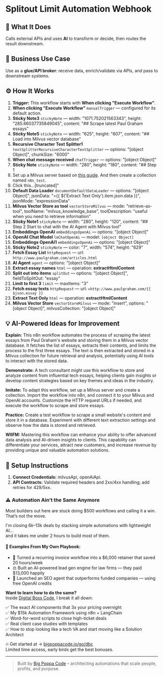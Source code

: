 # Splitout Limit Automation Webhook
## 🚀 What It Does
Calls external APIs and uses **AI** to transform or decide, then routes the result downstream.

## 💼 Business Use Case
Use as a **glue/API broker**: receive data, enrich/validate via APIs, and pass to downstream systems.

## ⚙️ How It Works
1. **Trigger:** This workflow starts with **When clicking "Execute Workflow"**.
2. **When clicking "Execute Workflow"** `manualTrigger` — configured for its default action.
3. **Sticky Note3** `stickyNote` — width: "1071.752021563343", height: "285.66037735849045", content: "## Scrape latest Paul Graham essays"
4. **Sticky Note5** `stickyNote` — width: "625", height: "607", content: "## Load into Milvus vector database"
5. **Recursive Character Text Splitter1** `textSplitterRecursiveCharacterTextSplitter` — options: "[object Object]", chunkSize: "6000"
6. **When chat message received** `chatTrigger` — options: "[object Object]"
7. **Sticky Note** `stickyNote` — width: "280", height: "180", content: "## Step 1
1. Set up a Milvus server based on [this guide](https://milvus.io/docs/install_standalone-docker-compose.md). And then create a collection named `n8n_test`.
2. Click this…[truncated]"
8. **Default Data Loader** `documentDefaultDataLoader` — options: "[object Object]", jsonData: "={{ $('Extract Text Only').item.json.data }}", jsonMode: "expressionData"
9. **Milvus Vector Store as tool** `vectorStoreMilvus` — mode: "retrieve-as-tool", toolName: "milvus_knowledge_base", toolDescription: "useful when you need to retrieve information"
10. **Sticky Note1** `stickyNote` — width: "280", height: "120", content: "## Step 2
Start to chat with the AI Agent with Milvus tool"
11. **Embeddings OpenAI** `embeddingsOpenAi` — options: "[object Object]"
12. **OpenAI Chat Model** `lmChatOpenAi` — model: `[object Object]`
13. **Embeddings OpenAI1** `embeddingsOpenAi` — options: "[object Object]"
14. **Sticky Note2** `stickyNote` — color: "7", width: "574", height: "629"
15. **Fetch Essay List** `httpRequest` — url: `http://www.paulgraham.com/articles.html`
16. **AI Agent** `agent` — options: "[object Object]"
17. **Extract essay names** `html` — operation: **extractHtmlContent**
18. **Split out into items** `splitOut` — options: "[object Object]", fieldToSplitOut: "essay"
19. **Limit to first 3** `limit` — maxItems: "3"
20. **Fetch essay texts** `httpRequest` — url: `=http://www.paulgraham.com/{{ $json.essay }}`
21. **Extract Text Only** `html` — operation: **extractHtmlContent**
22. **Milvus Vector Store** `vectorStoreMilvus` — mode: "insert", options: "[object Object]", milvusCollection: "[object Object]"

## 💡 AI-Powered Ideas for Improvement
**Explain:** This n8n workflow automates the process of scraping the latest essays from Paul Graham's website and storing them in a Milvus vector database. It fetches the list of essays, extracts their contents, and limits the process to the first three essays. The text is then extracted and stored in a Milvus collection for future retrieval and analysis, potentially using AI tools to interact with the stored data.

**Demonstrate:** A tech consultant might use this workflow to store and analyze content from influential tech essays, helping clients gain insights or develop content strategies based on key themes and ideas in the industry.

**Imitate:** To adapt this workflow, set up a Milvus server and create a collection. Import the workflow into n8n, and connect it to your Milvus and OpenAI accounts. Customize the HTTP request URLs if needed, and execute the workflow to scrape and store essays.

**Practice:** Create a test workflow to scrape a small website's content and store it in a database. Experiment with different text extraction settings and observe how the data is stored and retrieved.

**WIIFM:** Mastering this workflow can enhance your ability to offer advanced data analysis and AI-driven insights to clients. This capability can differentiate your services, attract new customers, and increase revenue by providing unique and valuable automation solutions.

## 🔧 Setup Instructions
1. **Connect Credentials:** milvusApi, openAiApi.
2. **API Contracts:** Validate required headers and 2xx/4xx handling; add retries for 429/5xx.

### ⚠️ Automation Ain’t the Same Anymore

Most builders out here are stuck doing $500 workflows and calling it a win.  
That’s not the move.  

I'm closing $6k–$13k deals by stacking simple automations with lightweight AI...  
and it takes me under 2 hours to build most of them.

#### 🧠 Examples From My Own Playbook:
- 🔁 Turned a recurring invoice workflow into a $6,000 retainer that saved 20 hours/week  
- ⚖️ Built an AI-powered lead gen engine for law firms — they paid $13,000 happily  
- 🚀 Launched an SEO agent that outperforms funded companies — using free OpenAI credits  

**Want to learn how to do the same?**  
Inside [Digital Boss Code](https://bigpoppacode.io/go/dbc), I break it all down:

✅ The exact AI components that 3x your pricing overnight  
✅ My $15k Automation Framework using n8n + LangChain  
✅ Word-for-word scripts to close high-ticket deals  
✅ Real client case studies with templates  
✅ How to stop looking like a tech VA and start moving like a Solution Architect  

🔥 Get started at → [bigpoppacode.io/go/dbc](https://bigpoppacode.io/go/dbc)  
Limited time access, early birds get the best bonuses.

---
> Built by [Big Poppa Code](https://bigpoppacode.io) – architecting automations that scale people, profits, and purpose.
